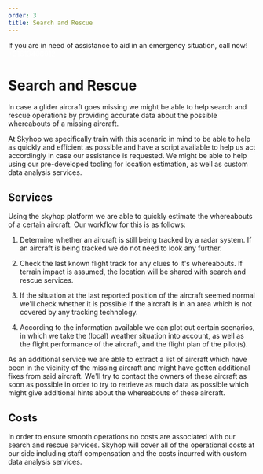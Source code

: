 ```yaml
---
order: 3
title: Search and Rescue
---
```


<div class="bg-orange-400 text-white p-4">
If you are in need of assistance to aid in an emergency situation, call now!    <a
    class="underline text-white font-bold"
    style="color: white !important"
    href="tel:+31613406012"
  >+31613406012</a>
</div>

# Search and Rescue

In case a glider aircraft goes missing we might be able to help search and rescue operations by providing accurate data about the possible whereabouts of a missing aircraft.

At Skyhop we specifically train with this scenario in mind to be able to help as quickly and efficient as possible and have a script available to help us act accordingly in case our assistance is requested. We might be able to help using our pre-developed tooling for location estimation, as well as custom data analysis services.

## Services
Using the skyhop platform we are able to quickly estimate the whereabouts of a certain aircraft. Our workflow for this is as follows:

1. Determine whether an aircraft is still being tracked by a radar system. If an aircraft is being tracked we do not need to look any further.

2. Check the last known flight track for any clues to it's whereabouts. If terrain impact is assumed, the location will be shared with search and rescue services.

3. If the situation at the last reported position of the aircraft seemed normal we'll check whether it is possible if the aircraft is in an area which is not covered by any tracking technology.

4. According to the information available we can plot out certain scenarios, in which we take the (local) weather situation into account, as well as the flight performance of the aircraft, and the flight plan of the pilot(s).

As an additional service we are able to extract a list of aircraft which have been in the vicinity of the missing aircraft and might have gotten additional fixes from said aircraft. We'll try to contact the owners of these aircraft as soon as possible in order to try to retrieve as much data as possible which might give additional hints about the whereabouts of these aircraft.

## Costs
In order to ensure smooth operations no costs are associated with our search and rescue services. Skyhop will cover all of the operational costs at our side including staff compensation and the costs incurred with custom data analysis services.